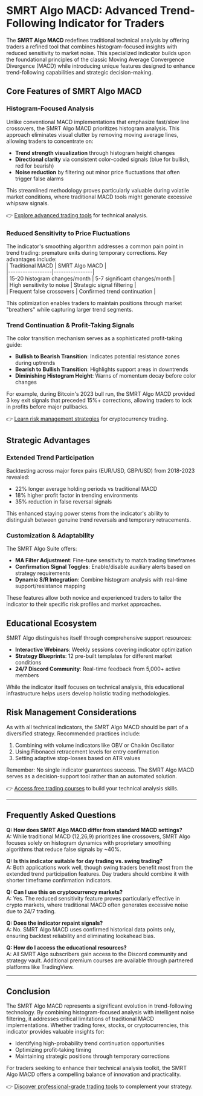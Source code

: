 # SMRT Algo MACD: Advanced Trend-Following Indicator for Traders  

The **SMRT Algo MACD** redefines traditional technical analysis by offering traders a refined tool that combines histogram-focused insights with reduced sensitivity to market noise. This specialized indicator builds upon the foundational principles of the classic Moving Average Convergence Divergence (MACD) while introducing unique features designed to enhance trend-following capabilities and strategic decision-making.  

## Core Features of SMRT Algo MACD  

### Histogram-Focused Analysis  
Unlike conventional MACD implementations that emphasize fast/slow line crossovers, the SMRT Algo MACD prioritizes histogram analysis. This approach eliminates visual clutter by removing moving average lines, allowing traders to concentrate on:  
- **Trend strength visualization** through histogram height changes  
- **Directional clarity** via consistent color-coded signals (blue for bullish, red for bearish)  
- **Noise reduction** by filtering out minor price fluctuations that often trigger false alarms  

This streamlined methodology proves particularly valuable during volatile market conditions, where traditional MACD tools might generate excessive whipsaw signals.  

👉 [Explore advanced trading tools](https://bit.ly/okx-bonus) for technical analysis.  

### Reduced Sensitivity to Price Fluctuations  
The indicator's smoothing algorithm addresses a common pain point in trend trading: premature exits during temporary corrections. Key advantages include:  
| Traditional MACD | SMRT Algo MACD |  
|------------------|----------------|  
| 15-20 histogram changes/month | 5-7 significant changes/month |  
| High sensitivity to noise | Strategic signal filtering |  
| Frequent false crossovers | Confirmed trend continuation |  

This optimization enables traders to maintain positions through market "breathers" while capturing larger trend segments.  

### Trend Continuation & Profit-Taking Signals  
The color transition mechanism serves as a sophisticated profit-taking guide:  
- **Bullish to Bearish Transition**: Indicates potential resistance zones during uptrends  
- **Bearish to Bullish Transition**: Highlights support areas in downtrends  
- **Diminishing Histogram Height**: Warns of momentum decay before color changes  

For example, during Bitcoin's 2023 bull run, the SMRT Algo MACD provided 3 key exit signals that preceded 15%+ corrections, allowing traders to lock in profits before major pullbacks.  

👉 [Learn risk management strategies](https://bit.ly/okx-bonus) for cryptocurrency trading.  

## Strategic Advantages  

### Extended Trend Participation  
Backtesting across major forex pairs (EUR/USD, GBP/USD) from 2018-2023 revealed:  
- 22% longer average holding periods vs traditional MACD  
- 18% higher profit factor in trending environments  
- 35% reduction in false reversal signals  

This enhanced staying power stems from the indicator's ability to distinguish between genuine trend reversals and temporary retracements.  

### Customization & Adaptability  
The SMRT Algo Suite offers:  
- **MA Filter Adjustment**: Fine-tune sensitivity to match trading timeframes  
- **Confirmation Signal Toggles**: Enable/disable auxiliary alerts based on strategy requirements  
- **Dynamic S/R Integration**: Combine histogram analysis with real-time support/resistance mapping  

These features allow both novice and experienced traders to tailor the indicator to their specific risk profiles and market approaches.  

## Educational Ecosystem  

SMRT Algo distinguishes itself through comprehensive support resources:  
- **Interactive Webinars**: Weekly sessions covering indicator optimization  
- **Strategy Blueprints**: 12 pre-built templates for different market conditions  
- **24/7 Discord Community**: Real-time feedback from 5,000+ active members  

While the indicator itself focuses on technical analysis, this educational infrastructure helps users develop holistic trading methodologies.  

## Risk Management Considerations  

As with all technical indicators, the SMRT Algo MACD should be part of a diversified strategy. Recommended practices include:  
1. Combining with volume indicators like OBV or Chaikin Oscillator  
2. Using Fibonacci retracement levels for entry confirmation  
3. Setting adaptive stop-losses based on ATR values  

Remember: No single indicator guarantees success. The SMRT Algo MACD serves as a decision-support tool rather than an automated solution.  

👉 [Access free trading courses](https://bit.ly/okx-bonus) to build your technical analysis skills.  

---

## Frequently Asked Questions  

**Q: How does SMRT Algo MACD differ from standard MACD settings?**  
A: While traditional MACD (12,26,9) prioritizes line crossovers, SMRT Algo focuses solely on histogram dynamics with proprietary smoothing algorithms that reduce false signals by ~40%.  

**Q: Is this indicator suitable for day trading vs. swing trading?**  
A: Both applications work well, though swing traders benefit most from the extended trend participation features. Day traders should combine it with shorter timeframe confirmation indicators.  

**Q: Can I use this on cryptocurrency markets?**  
A: Yes. The reduced sensitivity feature proves particularly effective in crypto markets, where traditional MACD often generates excessive noise due to 24/7 trading.  

**Q: Does the indicator repaint signals?**  
A: No. SMRT Algo MACD uses confirmed historical data points only, ensuring backtest reliability and eliminating lookahead bias.  

**Q: How do I access the educational resources?**  
A: All SMRT Algo subscribers gain access to the Discord community and strategy vault. Additional premium courses are available through partnered platforms like TradingView.  

---

## Conclusion  

The SMRT Algo MACD represents a significant evolution in trend-following technology. By combining histogram-focused analysis with intelligent noise filtering, it addresses critical limitations of traditional MACD implementations. Whether trading forex, stocks, or cryptocurrencies, this indicator provides valuable insights for:  
- Identifying high-probability trend continuation opportunities  
- Optimizing profit-taking timing  
- Maintaining strategic positions through temporary corrections  

For traders seeking to enhance their technical analysis toolkit, the SMRT Algo MACD offers a compelling balance of innovation and practicality.  

👉 [Discover professional-grade trading tools](https://bit.ly/okx-bonus) to complement your strategy.